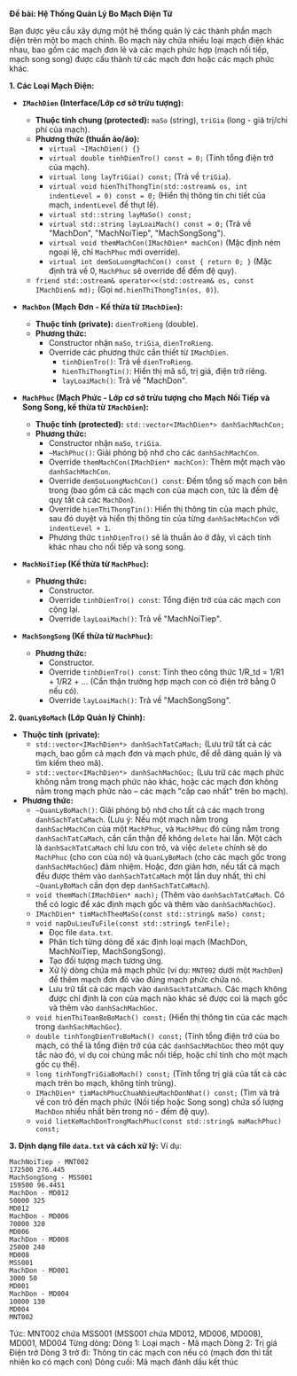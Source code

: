 **Đề bài: Hệ Thống Quản Lý Bo Mạch Điện Tử**

Bạn được yêu cầu xây dựng một hệ thống quản lý các thành phần mạch điện trên một bo mạch chính. Bo mạch này chứa nhiều loại mạch điện khác nhau, bao gồm các mạch đơn lẻ và các mạch phức hợp (mạch nối tiếp, mạch song song) được cấu thành từ các mạch đơn hoặc các mạch phức khác.

**1. Các Loại Mạch Điện:**

*   **`IMachDien` (Interface/Lớp cơ sở trừu tượng):**
    *   **Thuộc tính chung (protected):** `maSo` (string), `triGia` (long - giá trị/chi phí của mạch).
    *   **Phương thức (thuần ảo/ảo):**
        *   `virtual ~IMachDien() {}`
        *   `virtual double tinhDienTro() const = 0;` (Tính tổng điện trở của mạch).
        *   `virtual long layTriGia() const;` (Trả về `triGia`).
        *   `virtual void hienThiThongTin(std::ostream& os, int indentLevel = 0) const = 0;` (Hiển thị thông tin chi tiết của mạch, `indentLevel` để thụt lề).
        *   `virtual std::string layMaSo() const;`
        *   `virtual std::string layLoaiMach() const = 0;` (Trả về "MachDon", "MachNoiTiep", "MachSongSong").
        *   `virtual void themMachCon(IMachDien* machCon)` (Mặc định ném ngoại lệ, chỉ `MachPhuc` mới override).
        *   `virtual int demSoLuongMachCon() const { return 0; }` (Mặc định trả về 0, `MachPhuc` sẽ override để đếm đệ quy).
    *   `friend std::ostream& operator<<(std::ostream& os, const IMachDien& md);` (Gọi `md.hienThiThongTin(os, 0)`).

*   **`MachDon` (Mạch Đơn - Kế thừa từ `IMachDien`):**
    *   **Thuộc tính (private):** `dienTroRieng` (double).
    *   **Phương thức:**
        *   Constructor nhận `maSo`, `triGia`, `dienTroRieng`.
        *   Override các phương thức cần thiết từ `IMachDien`.
            *   `tinhDienTro()`: Trả về `dienTroRieng`.
            *   `hienThiThongTin()`: Hiển thị mã số, trị giá, điện trở riêng.
            *   `layLoaiMach()`: Trả về "MachDon".

*   **`MachPhuc` (Mạch Phức - Lớp cơ sở trừu tượng cho Mạch Nối Tiếp và Song Song, kế thừa từ `IMachDien`):**
    *   **Thuộc tính (protected):** `std::vector<IMachDien*> danhSachMachCon;`
    *   **Phương thức:**
        *   Constructor nhận `maSo`, `triGia`.
        *   `~MachPhuc()`: Giải phóng bộ nhớ cho các `danhSachMachCon`.
        *   Override `themMachCon(IMachDien* machCon)`: Thêm một mạch vào `danhSachMachCon`.
        *   Override `demSoLuongMachCon() const`: Đếm tổng số mạch con bên trong (bao gồm cả các mạch con của mạch con, tức là đếm đệ quy tất cả các `MachDon`).
        *   Override `hienThiThongTin()`: Hiển thị thông tin của mạch phức, sau đó duyệt và hiển thị thông tin của từng `danhSachMachCon` với `indentLevel + 1`.
        *   Phương thức `tinhDienTro()` sẽ là thuần ảo ở đây, vì cách tính khác nhau cho nối tiếp và song song.

*   **`MachNoiTiep` (Kế thừa từ `MachPhuc`):**
    *   **Phương thức:**
        *   Constructor.
        *   Override `tinhDienTro() const`: Tổng điện trở của các mạch con cộng lại.
        *   Override `layLoaiMach()`: Trả về "MachNoiTiep".

*   **`MachSongSong` (Kế thừa từ `MachPhuc`):**
    *   **Phương thức:**
        *   Constructor.
        *   Override `tinhDienTro() const`: Tính theo công thức 1/R_td = 1/R1 + 1/R2 + ... (Cẩn thận trường hợp mạch con có điện trở bằng 0 nếu có).
        *   Override `layLoaiMach()`: Trả về "MachSongSong".

**2. `QuanLyBoMach` (Lớp Quản lý Chính):**

*   **Thuộc tính (private):**
    *   `std::vector<IMachDien*> danhSachTatCaMach;` (Lưu trữ tất cả các mạch, bao gồm cả mạch đơn và mạch phức, để dễ dàng quản lý và tìm kiếm theo mã).
    *   `std::vector<IMachDien*> danhSachMachGoc;` (Lưu trữ các mạch phức không nằm trong mạch phức nào khác, hoặc các mạch đơn không nằm trong mạch phức nào – các mạch "cấp cao nhất" trên bo mạch).
*   **Phương thức:**
    *   `~QuanLyBoMach()`: Giải phóng bộ nhớ cho tất cả các mạch trong `danhSachTatCaMach`. (Lưu ý: Nếu một mạch nằm trong `danhSachMachCon` của một `MachPhuc`, và `MachPhuc` đó cũng nằm trong `danhSachTatCaMach`, cần cẩn thận để không `delete` hai lần. Một cách là `danhSachTatCaMach` chỉ lưu con trỏ, và việc `delete` chính sẽ do `MachPhuc` (cho con của nó) và `QuanLyBoMach` (cho các mạch gốc trong `danhSachMachGoc`) đảm nhiệm. Hoặc, đơn giản hơn, nếu tất cả mạch đều được thêm vào `danhSachTatCaMach` một lần duy nhất, thì chỉ `~QuanLyBoMach` cần dọn dẹp `danhSachTatCaMach`).
    *   `void themMach(IMachDien* mach);` (Thêm vào `danhSachTatCaMach`. Có thể có logic để xác định mạch gốc và thêm vào `danhSachMachGoc`).
    *   `IMachDien* timMachTheoMaSo(const std::string& maSo) const;`
    *   `void napDuLieuTuFile(const std::string& tenFile);`
        *   Đọc file `data.txt`.
        *   Phân tích từng dòng để xác định loại mạch (MachDon, MachNoiTiep, MachSongSong).
        *   Tạo đối tượng mạch tương ứng.
        *   Xử lý dòng chứa mã mạch phức (ví dụ: `MNT002` dưới một `MachDon`) để thêm mạch đơn đó vào đúng mạch phức chứa nó.
        *   Lưu trữ tất cả các mạch vào `danhSachTatCaMach`. Các mạch không được chỉ định là con của mạch nào khác sẽ được coi là mạch gốc và thêm vào `danhSachMachGoc`.
    *   `void hienThiToanBoBoMach() const;` (Hiển thị thông tin của các mạch trong `danhSachMachGoc`).
    *   `double tinhTongDienTroBoMach() const;` (Tính tổng điện trở của bo mạch, có thể là tổng điện trở của các `danhSachMachGoc` theo một quy tắc nào đó, ví dụ coi chúng mắc nối tiếp, hoặc chỉ tính cho một mạch gốc cụ thể).
    *   `long tinhTongTriGiaBoMach() const;` (Tính tổng trị giá của tất cả các mạch trên bo mạch, không tính trùng).
    *   `IMachDien* timMachPhucChuaNhieuMachDonNhat() const;` (Tìm và trả về con trỏ đến mạch phức (Nối tiếp hoặc Song song) chứa số lượng `MachDon` nhiều nhất bên trong nó - đếm đệ quy).
    *   `void lietKeMachDonTrongMachPhuc(const std::string& maMachPhuc) const;`

**3. Định dạng file `data.txt` và cách xử lý:**
Ví dụ:
```
MachNoiTiep - MNT002
172500 276.445
MachSongSong - MSS001
159500 96.4451
MachDon - MD012
50000 325
MD012
MachDon - MD006
70000 320
MD006
MachDon - MD008
25000 240
MD008
MSS001
MachDon - MD001
3000 50
MD001
MachDon - MD004
10000 130
MD004
MNT002
```
Tức:
MNT002 chứa MSS001 (MSS001 chứa MD012, MD006, MD008), MD001, MD004
Từng dòng:
Dòng 1: Loại mạch - Mã mạch
Dòng 2: Trị giá Điện trở
Dòng 3 trở đi: Thông tin các mạch con nếu có (mạch đơn thì tất nhiên ko có mạch con)
Dòng cuối: Mã mạch đánh dấu kết thúc